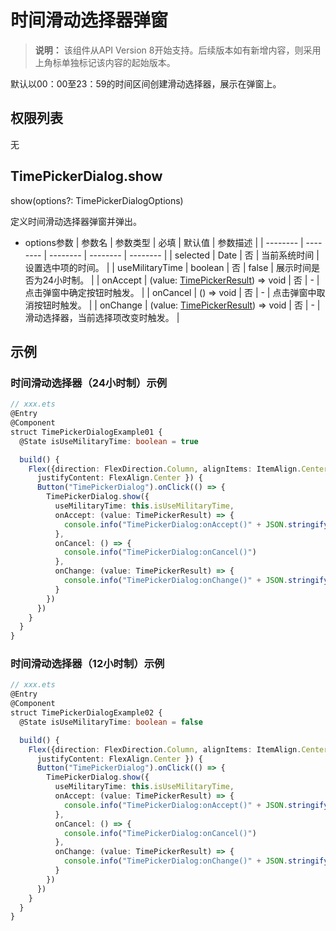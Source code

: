 # 时间滑动选择器弹窗

>  **说明：**
> 该组件从API Version 8开始支持。后续版本如有新增内容，则采用上角标单独标记该内容的起始版本。

默认以00：00至23：59的时间区间创建滑动选择器，展示在弹窗上。

## 权限列表

无

## TimePickerDialog.show

show(options?: TimePickerDialogOptions)

定义时间滑动选择器弹窗并弹出。

- options参数
  | 参数名 | 参数类型 | 必填 | 默认值 | 参数描述 |
  | -------- | -------- | -------- | -------- | -------- |
  | selected | Date | 否 | 当前系统时间 | 设置选中项的时间。 |
  | useMilitaryTime | boolean | 否 | false | 展示时间是否为24小时制。 |
  | onAccept | (value: [TimePickerResult](ts-basic-components-timepicker.md#TimePickerResult对象说明)) => void | 否 | - | 点击弹窗中确定按钮时触发。 |
  | onCancel | () => void | 否 | - | 点击弹窗中取消按钮时触发。 |
  | onChange | (value: [TimePickerResult](ts-basic-components-timepicker.md#TimePickerResult对象说明)) => void | 否 | - | 滑动选择器，当前选择项改变时触发。 |

## 示例

### 时间滑动选择器（24小时制）示例
```ts
// xxx.ets
@Entry
@Component
struct TimePickerDialogExample01 {
  @State isUseMilitaryTime: boolean = true

  build() {
    Flex({direction: FlexDirection.Column, alignItems: ItemAlign.Center,
      justifyContent: FlexAlign.Center }) {
      Button("TimePickerDialog").onClick(() => {
        TimePickerDialog.show({
          useMilitaryTime: this.isUseMilitaryTime,
          onAccept: (value: TimePickerResult) => {
            console.info("TimePickerDialog:onAccept()" + JSON.stringify(value))
          },
          onCancel: () => {
            console.info("TimePickerDialog:onCancel()")
          },
          onChange: (value: TimePickerResult) => {
            console.info("TimePickerDialog:onChange()" + JSON.stringify(value))
          }
        })
      })
    }
  }
}
```
### 时间滑动选择器（12小时制）示例
```ts
// xxx.ets
@Entry
@Component
struct TimePickerDialogExample02 {
  @State isUseMilitaryTime: boolean = false

  build() {
    Flex({direction: FlexDirection.Column, alignItems: ItemAlign.Center,
      justifyContent: FlexAlign.Center }) {
      Button("TimePickerDialog").onClick(() => {
        TimePickerDialog.show({
          useMilitaryTime: this.isUseMilitaryTime,
          onAccept: (value: TimePickerResult) => {
            console.info("TimePickerDialog:onAccept()" + JSON.stringify(value))
          },
          onCancel: () => {
            console.info("TimePickerDialog:onCancel()")
          },
          onChange: (value: TimePickerResult) => {
            console.info("TimePickerDialog:onChange()" + JSON.stringify(value))
          }
        })
      })
    }
  }
}
```
